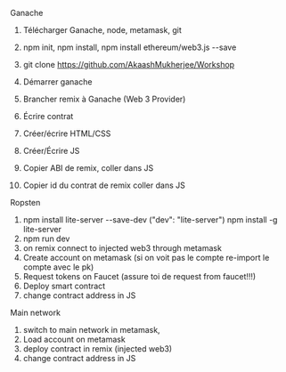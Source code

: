 Ganache

1. Télécharger Ganache, node, metamask, git

2. npm init, npm install, npm install ethereum/web3.js --save 

3. git clone https://github.com/AkaashMukherjee/Workshop

4. Démarrer ganache

5. Brancher remix à Ganache (Web 3 Provider)

6. Écrire contrat

7. Créer/écrire HTML/CSS

8. Créer/Écrire JS

9. Copier ABI de remix, coller dans JS

10. Copier id du contrat de remix coller dans JS


Ropsten

1. npm install lite-server --save-dev ("dev": "lite-server") npm install -g lite-server
2. npm run dev
3. on remix connect to injected web3 through metamask
4. Create account on metamask (si on voit pas le compte re-import le compte avec le pk)
5. Request tokens on Faucet (assure toi de request from faucet!!!)
6. Deploy smart contract
7. change contract address in JS 


Main network

1. switch to main network in metamask, 
2. Load account on metamask
3. deploy contract in remix (injected web3)
4. change contract address in JS
